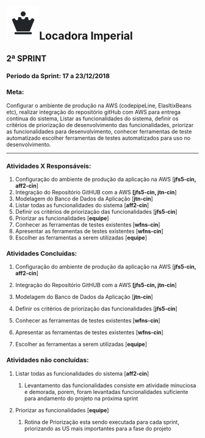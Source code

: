 # ![](./logo.png)Locadora Imperial

## 2ª SPRINT

### Período da Sprint: 17 a 23/12/2018

### Meta: 

Configurar o ambiente de produção na AWS (codepipeLine, ElasltixBeans etc), realizar integração do repositório gitHub com AWS para entrega continua do sistema, Listar as funcionalidades do sistema, definir os critérios de priorização de desenvolvimento das funcionalidades, priorizar as funcionalidades para desenvolvimento, conhecer ferramentas de teste automatizado escolher ferramentas de testes automatizados para uso no desenvolvimento.



***



### Atividades X Responsáveis:

1. Configuração do ambiente de produção da aplicação na AWS [**jfs5-cin, aff2-cin**]
2. Integração do Repositório GitHUB com a AWS **[jfs5-cin, jtn-cin**]
3. Modelagem do Banco de Dados da Aplicação [**jtn-cin**]
4. Listar todas as funcionalidades do sistema [**aff2-cin**]
5. Definir os critérios de priorização das funcionalidades [**jfs5-cin**]
6. Priorizar as funcionalidades [**equipe**]
7. Conhecer as ferramentas de testes existentes [**wfns-cin**] 
8. Apresentar as ferramentas de testes existentes [**wfns-cin**] 
9. Escolher as ferramentas a serem utilizadas [**equipe**]

### Atividades Concluídas:

1. Configuração do ambiente de produção da aplicação na AWS [**jfs5-cin, aff2-cin**]

2. Integração do Repositório GitHUB com a AWS **[jfs5-cin, jtn-cin**]

3. Modelagem do Banco de Dados da Aplicação [**jtn-cin**]

4. Definir os critérios de priorização das funcionalidades [**jfs5-cin**]

5. Conhecer as ferramentas de testes existentes [**wfns-cin**] 

6. Apresentar as ferramentas de testes existentes [**wfns-cin**] 

7. Escolher as ferramentas a serem utilizadas [**equipe**]


### Atividades não concluídas:

1. Listar todas as funcionalidades do sistema [**aff2-cin**]

   1. Levantamento das funcionalidades consiste em atividade minuciosa e demorada, porem, foram levantadas funcionalidades suficiente para andamento do projeto na próxima sprint

2. Priorizar as funcionalidades [**equipe**]

   1. Rotina de Priorização esta sendo executada para cada sprint, priorizando as US mais importantes para a fase do projeto

   

